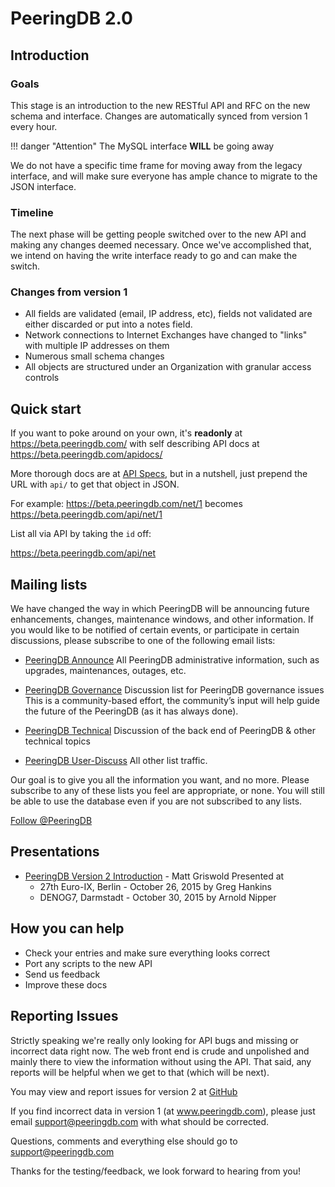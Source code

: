 
# PeeringDB 2.0

## Introduction

### Goals
This stage is an introduction to the new RESTful API and RFC on the new schema and interface. Changes are automatically synced from version 1 every hour.

!!! danger "Attention"
    The MySQL interface **WILL** be going away

We do not have a specific time frame for moving away from the legacy interface, and will make sure everyone has ample chance to migrate to the JSON interface.

### Timeline
The next phase will be getting people switched over to the new API and making any changes deemed necessary. Once we've accomplished that, we intend on having the write interface ready to go and can make the switch.

### Changes from version 1

- All fields are validated (email, IP address, etc), fields not validated are either discarded or put into a notes field.
- Network connections to Internet Exchanges have changed to "links" with multiple IP addresses on them
- Numerous small schema changes
- All objects are structured under an Organization with granular access controls

## Quick start

If you want to poke around on your own, it's **readonly** at <https://beta.peeringdb.com/> with self describing API docs at <https://beta.peeringdb.com/apidocs/>

More thorough docs are at [API Specs](api_specs.md), but in a nutshell, just prepend the URL with `api/` to get that object in JSON.

For example:
<https://beta.peeringdb.com/net/1>
becomes
<https://beta.peeringdb.com/api/net/1>

List all via API by taking the `id` off:

<https://beta.peeringdb.com/api/net>

## Mailing lists

We have changed the way in which PeeringDB will be announcing future enhancements, changes, maintenance windows, and other information. If you would like to be notified of certain events, or participate in certain discussions, please subscribe to one of the following email lists:

* [PeeringDB Announce](http://lists.peeringdb.com/cgi-bin/mailman/listinfo/pdb-announce)
    All PeeringDB administrative information, such as upgrades,
    maintenances, outages, etc.

* [PeeringDB Governance](http://lists.peeringdb.com/cgi-bin/mailman/listinfo/pdb-gov)
    Discussion list for PeeringDB governance issues This is a
    community-based effort, the community’s input will help guide the
    future of the PeeringDB (as it has always done).

* [PeeringDB Technical](http://lists.peeringdb.com/cgi-bin/mailman/listinfo/pdb-tech)
    Discussion of the back end of PeeringDB & other technical topics

* [PeeringDB User-Discuss](http://lists.peeringdb.com/cgi-bin/mailman/listinfo/user-discuss)
    All other list traffic.

Our goal is to give you all the information you want, and no more.  Please subscribe to any of these lists you feel are appropriate, or none. You will still be able to use the database even if you are not subscribed to any lists.

<div id="fb-root"></div>
<script>(function(d, s, id) {
  var js, fjs = d.getElementsByTagName(s)[0];
  if (d.getElementById(id)) return;
  js = d.createElement(s); js.id = id;
  js.src = "//connect.facebook.net/en_US/sdk.js#xfbml=1&version=v2.5";
  fjs.parentNode.insertBefore(js, fjs);
}(document, 'script', 'facebook-jssdk'));</script>

<p>
<div class="fb-like" data-href="https://www.facebook.com/peeringdb" data-layout="button_count" data-action="like" data-show-faces="true" data-share="true"></div>
</p>

<p>
<a href="https://twitter.com/PeeringDB" class="twitter-follow-button" data-show-count="false">Follow @PeeringDB</a>
<script>!function(d,s,id){var js,fjs=d.getElementsByTagName(s)[0],p=/^http:/.test(d.location)?'http':'https';if(!d.getElementById(id)){js=d.createElement(s);js.id=id;js.src=p+'://platform.twitter.com/widgets.js';fjs.parentNode.insertBefore(js,fjs);}}(document, 'script', 'twitter-wjs');</script>
</p>


## Presentations

- [PeeringDB Version 2 Introduction](presentation/PeeringDB_Version_2-Introduction.pdf) - Matt Griswold
  Presented at
    - 27th Euro-IX, Berlin - October 26, 2015 by Greg Hankins
    - DENOG7, Darmstadt - October 30, 2015 by Arnold Nipper 


## How you can help

- Check your entries and make sure everything looks correct
- Port any scripts to the new API
- Send us feedback
- Improve these docs

## Reporting Issues

Strictly speaking we're really only looking for API bugs and missing or incorrect data right now. The web front end is crude and unpolished and mainly there to view the information without using the API. That said, any reports will be helpful when we get to that (which will be next).

You may view and report issues for version 2 at [GitHub](https://github.com/peeringdb/1to2/issues)

If you find incorrect data in version 1 (at www.peeringdb.com), please just email
support@peeringdb.com with what should be corrected.

Questions, comments and everything else should go to support@peeringdb.com

Thanks for the testing/feedback, we look forward to hearing from you!

